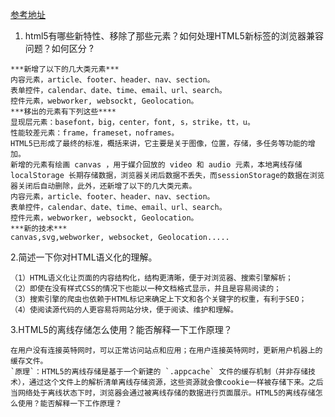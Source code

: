 [参考地址](http://www.jianshu.com/p/872f8fb425ce)

1. html5有哪些新特性、移除了那些元素？如何处理HTML5新标签的浏览器兼容问题？如何区分 ?

```
***新增了以下的几大类元素***
内容元素，article、footer、header、nav、section。
表单控件，calendar、date、time、email、url、search。
控件元素，webworker, websockt, Geolocation。
***移出的元素有下列这些****
显现层元素：basefont，big，center，font, s，strike，tt，u。
性能较差元素：frame，frameset，noframes。
HTML5已形成了最终的标准，概括来讲，它主要是关于图像，位置，存储，多任务等功能的增加。
新增的元素有绘画 canvas ，用于媒介回放的 video 和 audio 元素，本地离线存储 localStorage 长期存储数据，浏览器关闭后数据不丢失，而sessionStorage的数据在浏览器关闭后自动删除，此外，还新增了以下的几大类元素。
内容元素，article、footer、header、nav、section。
表单控件，calendar、date、time、email、url、search。
控件元素，webworker, websockt, Geolocation。
***新的技术***
canvas,svg,webworker, websocket, Geolocation.....
```

2.简述一下你对HTML语义化的理解。

```
（1）HTML语义化让页面的内容结构化，结构更清晰，便于对浏览器、搜索引擎解析；
（2）即使在没有样式CSS的情况下也能以一种文档格式显示，并且是容易阅读的；
（3）搜索引擎的爬虫也依赖于HTML标记来确定上下文和各个关键字的权重，有利于SEO；
（4）使阅读源代码的人更容易将网站分块，便于阅读、维护和理解。
```

3.HTML5的离线存储怎么使用？能否解释一下工作原理？

    在用户没有连接英特网时，可以正常访问站点和应用；在用户连接英特网时，更新用户机器上的缓存文件。
    `原理`：HTML5的离线存储是基于一个新建的 `.appcache` 文件的缓存机制（并非存储技术），通过这个文件上的解析清单离线存储资源，这些资源就会像cookie一样被存储下来。之后当网络处于离线状态下时，浏览器会通过被离线存储的数据进行页面展示。HTML5的离线存储怎么使用？能否解释一下工作原理？



